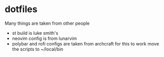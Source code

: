 # dotfiles
Many things are taken from other people
  - st build is luke smith's
  - neovim config is from lunarvim
  - polybar and rofi configs are taken from archcraft
for this to work move the scripts to ~/local/bin
